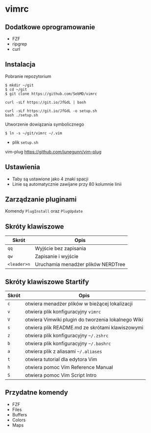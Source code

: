 # vimrc

## Dodatkowe oprogramowanie

- FZF
- ripgrep
- curl

## Instalacja

Pobranie repozytorium

```
$ mkdir ~/git
$ cd ~/git
$ git clone https://github.com/SebMD/vimrc
```

```
curl -sLf https://git.io/JfGdL | bash
```

```
curl -sLf https://git.io/JfGdL -o setup.sh
bash ./setup.sh
```


Utworzenie dowiązania symbolicznego

```
$ ln -s ~/git/vimrc ~/.vim
```

- plik `setup.sh`


vim-plug https://github.com/junegunn/vim-plug

## Ustawienia

- Taby są ustawione jako 4 znaki spacji
- Linie są automatycznie zawijane przy 80 kolumnie linii


## Zarządzanie pluginami

Komendy `PlugInstall` oraz `PlugUpdate`

## Skróty klawiszowe

| Skrót       | Opis                               |
|-------------|------------------------------------|
| `qq`        | Wyjście bez zapisania              |
| `qw`        | Zapisanie i wyjście                |
| `<leader>n` | Uruchamia menadżer plików NERDTree |

## Skróty klawiszowe Startify

| Skrót | Opis                                               |
|-------|----------------------------------------------------|
| `c`   | otwiera menadżer plików w bieżącej lokalizacji     |
| `v`   | otwiera plik konfiguracyjny `vimrc`                |
| `V`   | otwiera Vimwiki plugin do tworzenia lokalnego Wiki |
| `s`   | otwiera plik README.md ze skrótami klawiszowymi    |
| `z`   | otwiera plik konfiguracyjny `~/.zshrc`             |
| `b`   | otwiera plik konfiguracyjny `~/.bashrc`            |
| `a`   | otwiera plik z aliasami `~/.aliases`               |
| `t`   | otwiera tutorial dla edytora Vim                   |
| `h`   | otwiera pomoc Vim Reference Manual                 |
| `S`   | otwiera pomoc Vim Script Intro                     |

## Przydatne komendy

- FZF
- Files
- Buffers
- Colors
- Maps
